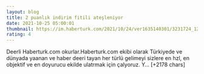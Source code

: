 ```yaml
--- 
layout: blog
title: 2 puanlık indirim fitili ateşleniyor
date: 2021-10-25 05:00:01
thumbnail: https://im.haberturk.com/2021/10/24/ver1635140301/3231724_1200x627.jpg
rating: 4
---
```

Deerli Haberturk.com okurlar.Haberturk.com ekibi olarak Türkiyede ve dünyada yaanan ve haber deeri tayan her türlü gelimeyi sizlere en hzl, en objektif ve en doyurucu ekilde ulatrmak için çalyoruz. Y… [+2178 chars]